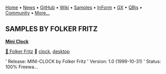 [Home](https://qb64.com) • [News](../news.md) • [GitHub](https://github.com/QB64Official/qb64) • [Wiki](https://github.com/QB64Official/qb64/wiki) • [Samples](../samples.md) • [InForm](../inform.md) • [GX](../gx.md) • [QBjs](../qbjs.md) • [Community](../community.md) • [More...](../more.md)

## SAMPLES BY FOLKER FRITZ

**[Mini Clock](mini-clock/index.md)**

[🐝 Folker Fritz](folker-fritz.md) 🔗 [clock](clock.md), [desktop](desktop.md)

'    Release: MINI-CLOCK by Folker Fritz '    Version: 1.0 (1999-10-31) '     Status: 100% Freewa...
